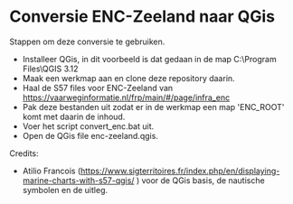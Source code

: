 # Conversie ENC-Zeeland naar QGis

Stappen om deze conversie te gebruiken.

- Installeer QGis, in dit voorbeeld is dat gedaan in de map C:\Program Files\QGIS 3.12
- Maak een werkmap aan en clone deze repository daarin.
- Haal de S57 files voor ENC-Zeeland van https://vaarweginformatie.nl/frp/main/#/page/infra_enc
- Pak deze bestanden uit zodat er in de werkmap een map 'ENC_ROOT' komt met daarin de inhoud.
- Voer het script convert_enc.bat uit.
- Open de QGis file enc-zeeland.qgis.

Credits:
- Atilio Francois (https://www.sigterritoires.fr/index.php/en/displaying-marine-charts-with-s57-qgis/ ) voor de QGis basis, de nautische symbolen en de uitleg.

